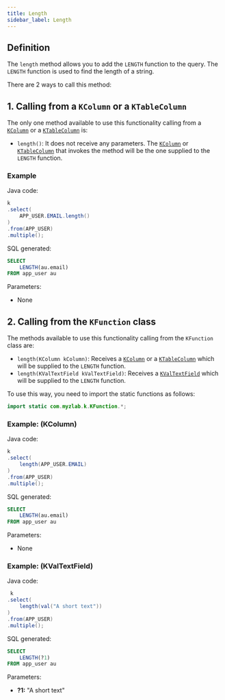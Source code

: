 ```yaml
---
title: Length
sidebar_label: Length
---
```


## Definition

The `length` method allows you to add the `LENGTH` function to the query. The `LENGTH` function is used to find the length of a string.

There are 2 ways to call this method:

## 1. Calling from a `KColumn` or a `KTableColumn`

The only one method available to use this functionality calling from a [`KColumn`](/docs/misc/select-list-values#2-kcolumn) or a [`KTableColumn`](/docs/misc/select-list-values#1-ktablecolumn) is:

- `length()`: It does not receive any parameters. The [`KColumn`](/docs/misc/select-list-values#2-kcolumn) or [`KTableColumn`](/docs/misc/select-list-values#1-ktablecolumn) that invokes the method will be the one supplied to the `LENGTH` function.

### Example

Java code:

```java
k
.select(
    APP_USER.EMAIL.length()
)
.from(APP_USER)
.multiple();
```

SQL generated:

```sql
SELECT
    LENGTH(au.email)
FROM app_user au
```

Parameters:

- None

## 2. Calling from the `KFunction` class

The methods available to use this functionality calling from the `KFunction` class are:

- `length(KColumn kColumn)`: Receives a [`KColumn`](/docs/misc/select-list-values#2-kcolumn) or a [`KTableColumn`](/docs/misc/select-list-values#1-ktablecolumn) which will be supplied to the `LENGTH` function.
- `length(KValTextField kValTextField)`: Receives a [`KValTextField`](/docs/misc/select-list-values#3-values) which will be supplied to the `LENGTH` function.

To use this way, you need to import the static functions as follows:

```java
import static com.myzlab.k.KFunction.*;
```

### Example: (KColumn)

Java code:

```java
k
.select(
    length(APP_USER.EMAIL)
)
.from(APP_USER)
.multiple();
```

SQL generated:

```sql
SELECT
    LENGTH(au.email)
FROM app_user au
```

Parameters:

- None

### Example: (KValTextField)

Java code:

```java
 k
.select(
    length(val("A short text"))
)
.from(APP_USER)
.multiple();
```

SQL generated:

```sql
SELECT
    LENGTH(?1)
FROM app_user au
```

Parameters:

- **?1:** "A short text"